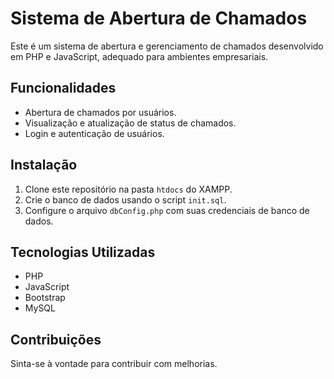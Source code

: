 # Sistema de Abertura de Chamados
Este é um sistema de abertura e gerenciamento de chamados desenvolvido em PHP e JavaScript, adequado para ambientes empresariais.

## Funcionalidades
- Abertura de chamados por usuários.
- Visualização e atualização de status de chamados.
- Login e autenticação de usuários.

## Instalação
1. Clone este repositório na pasta `htdocs` do XAMPP.
2. Crie o banco de dados usando o script `init.sql`.
3. Configure o arquivo `dbConfig.php` com suas credenciais de banco de dados.

## Tecnologias Utilizadas
- PHP
- JavaScript
- Bootstrap
- MySQL

## Contribuições
Sinta-se à vontade para contribuir com melhorias.